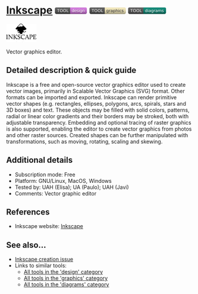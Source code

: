 # [Inkscape](https://inkscape.org/)  [<img src="images/design.png" align="bottom">](https://github.com/e-CLOSE/Toolbox/issues?q=label%3A01_TOOL+label%3Adesign) [<img src="images/graphics.png" align="bottom">](https://github.com/e-CLOSE/Toolbox/issues?q=label%3A01_TOOL+label%3Agraphics) [<img src="images/diagrams.png" align="bottom">](https://github.com/e-CLOSE/Toolbox/issues?q=label%3A01_TOOL+label%3Adiagrams)

[<img src="images/Inkscape_Logo_full.png" align="bottom" height="50" alt="Inkscape_Logo_full Logo">](https://inkscape.org/)

Vector graphics editor.


## Detailed description & quick guide

Inkscape is a free and open-source vector graphics editor used to create vector images, primarily in Scalable Vector Graphics (SVG) format. Other formats can be imported and exported. Inkscape can render primitive vector shapes (e.g. rectangles, ellipses, polygons, arcs, spirals, stars and 3D boxes) and text. These objects may be filled with solid colors, patterns, radial or linear color gradients and their borders may be stroked, both with adjustable transparency. Embedding and optional tracing of raster graphics is also supported, enabling the editor to create vector graphics from photos and other raster sources. Created shapes can be further manipulated with transformations, such as moving, rotating, scaling and skewing.


## Additional details

- Subscription mode: Free
- Platform: GNU/Linux, MacOS, Windows
- Tested by: UAH (Elisa); UA (Paulo); UAH (Javi)
- Comments: Vector graphic editor


## References

- Inkscape website: [Inkscape](https://inkscape.org/)


## See also...

- [Inkscape creation issue](https://github.com/e-CLOSE/Toolbox/issues/144)
- Links to similar tools:
  - [All tools in the 'design' category](https://github.com/e-CLOSE/Toolbox/issues?q=label%3A01_TOOL+label%3Adesign)
  - [All tools in the 'graphics' category](https://github.com/e-CLOSE/Toolbox/issues?q=label%3A01_TOOL+label%3Agraphics)
  - [All tools in the 'diagrams' category](https://github.com/e-CLOSE/Toolbox/issues?q=label%3A01_TOOL+label%3Adiagrams)
